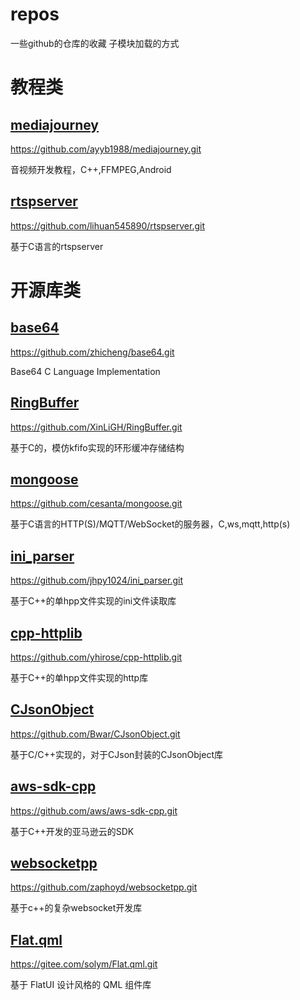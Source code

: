 # repos
一些github的仓库的收藏 子模块加载的方式

# 教程类

## [mediajourney](https://github.com/yqmcu/repos/tree/main/subs/tutorial)

https://github.com/ayyb1988/mediajourney.git

音视频开发教程，C++,FFMPEG,Android

## [rtspserver](https://github.com/yqmcu/repos/tree/main/subs/tutorial)

https://github.com/lihuan545890/rtspserver.git

基于C语言的rtspserver

# 开源库类

## [base64](https://github.com/yqmcu/repos/tree/main/subs/openutil)

https://github.com/zhicheng/base64.git

Base64 C Language Implementation

## [RingBuffer](https://github.com/yqmcu/repos/tree/main/subs/openutil)

https://github.com/XinLiGH/RingBuffer.git

基于C的，模仿kfifo实现的环形缓冲存储结构

## [mongoose](https://github.com/yqmcu/repos/tree/main/subs/openutil)

https://github.com/cesanta/mongoose.git

基于C语言的HTTP(S)/MQTT/WebSocket的服务器，C,ws,mqtt,http(s)

## [ini_parser](https://github.com/yqmcu/repos/tree/main/subs/openutil)

https://github.com/jhpy1024/ini_parser.git

基于C++的单hpp文件实现的ini文件读取库

## [cpp-httplib](https://github.com/yqmcu/repos/tree/main/subs/openutil)

https://github.com/yhirose/cpp-httplib.git

基于C++的单hpp文件实现的http库

## [CJsonObject](https://github.com/yqmcu/repos/tree/main/subs/openutil)

https://github.com/Bwar/CJsonObject.git

基于C/C++实现的，对于CJson封装的CJsonObject库

## [aws-sdk-cpp](https://github.com/yqmcu/repos/tree/main/subs/openutil)

https://github.com/aws/aws-sdk-cpp.git

基于C++开发的亚马逊云的SDK

## [websocketpp](https://github.com/yqmcu/repos/tree/main/subs/openutil)

https://github.com/zaphoyd/websocketpp.git

基于c++的复杂websocket开发库

## [Flat.qml](https://github.com/yqmcu/repos/tree/main/subs/openutil)

https://gitee.com/solym/Flat.qml.git

基于 FlatUI 设计风格的 QML 组件库